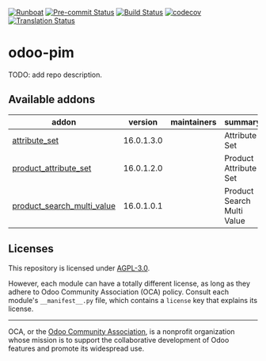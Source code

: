 
[![Runboat](https://img.shields.io/badge/runboat-Try%20me-875A7B.png)](https://runboat.odoo-community.org/builds?repo=OCA/odoo-pim&target_branch=16.0)
[![Pre-commit Status](https://github.com/OCA/odoo-pim/actions/workflows/pre-commit.yml/badge.svg?branch=16.0)](https://github.com/OCA/odoo-pim/actions/workflows/pre-commit.yml?query=branch%3A16.0)
[![Build Status](https://github.com/OCA/odoo-pim/actions/workflows/test.yml/badge.svg?branch=16.0)](https://github.com/OCA/odoo-pim/actions/workflows/test.yml?query=branch%3A16.0)
[![codecov](https://codecov.io/gh/OCA/odoo-pim/branch/16.0/graph/badge.svg)](https://codecov.io/gh/OCA/odoo-pim)
[![Translation Status](https://translation.odoo-community.org/widgets/odoo-pim-16-0/-/svg-badge.svg)](https://translation.odoo-community.org/engage/odoo-pim-16-0/?utm_source=widget)

<!-- /!\ do not modify above this line -->

# odoo-pim

TODO: add repo description.

<!-- /!\ do not modify below this line -->

<!-- prettier-ignore-start -->

[//]: # (addons)

Available addons
----------------
addon | version | maintainers | summary
--- | --- | --- | ---
[attribute_set](attribute_set/) | 16.0.1.3.0 |  | Attribute Set
[product_attribute_set](product_attribute_set/) | 16.0.1.2.0 |  | Product Attribute Set
[product_search_multi_value](product_search_multi_value/) | 16.0.1.0.1 |  | Product Search Multi Value

[//]: # (end addons)

<!-- prettier-ignore-end -->

## Licenses

This repository is licensed under [AGPL-3.0](LICENSE).

However, each module can have a totally different license, as long as they adhere to Odoo Community Association (OCA)
policy. Consult each module's `__manifest__.py` file, which contains a `license` key
that explains its license.

----
OCA, or the [Odoo Community Association](http://odoo-community.org/), is a nonprofit
organization whose mission is to support the collaborative development of Odoo features
and promote its widespread use.
